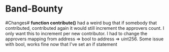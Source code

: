 # Band-Bounty



#Changes#
**function contribute()** had a weird bug that if somebody that contributed, contributed again it would still increment the approvers count. I only want this to increment per new contributor. 
I had to change the approvers mapping from address => bool to
address => uint256.
Some issue with bool, works fine now that I've set an if statement
